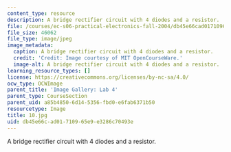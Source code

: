 ```yaml
---
content_type: resource
description: A bridge rectifier circuit with 4 diodes and a resistor.
file: /courses/ec-s06-practical-electronics-fall-2004/db45e66cad01710965e9e3286c70493e_10.jpg
file_size: 46062
file_type: image/jpeg
image_metadata:
  caption: A bridge rectifier circuit with 4 diodes and a resistor.
  credit: 'Credit: Image courtesy of MIT OpenCourseWare.'
  image-alt: A bridge rectifier circuit with 4 diodes and a resistor.
learning_resource_types: []
license: https://creativecommons.org/licenses/by-nc-sa/4.0/
ocw_type: OCWImage
parent_title: 'Image Gallery: Lab 4'
parent_type: CourseSection
parent_uid: a85b4850-6d14-5356-fbd0-e6fab6371b50
resourcetype: Image
title: 10.jpg
uid: db45e66c-ad01-7109-65e9-e3286c70493e
---
```

A bridge rectifier circuit with 4 diodes and a resistor.